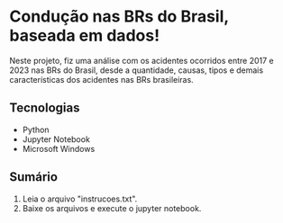# Condução nas BRs do Brasil, baseada em dados!

Neste projeto, fiz uma análise com os acidentes ocorridos entre 2017 e 2023 nas BRs do Brasil, desde a quantidade, causas, tipos e demais características dos acidentes nas BRs brasileiras.

## Tecnologias  
- Python
- Jupyter Notebook
- Microsoft Windows

## Sumário
1. Leia o arquivo "instrucoes.txt".
2. Baixe  os arquivos e execute o jupyter notebook.

